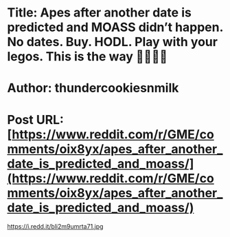 # Title: Apes after another date is predicted and MOASS didn’t happen. No dates. Buy. HODL. Play with your legos. This is the way 🚀🦍🚀🦍
# Author: thundercookiesnmilk
# Post URL: [https://www.reddit.com/r/GME/comments/oix8yx/apes_after_another_date_is_predicted_and_moass/](https://www.reddit.com/r/GME/comments/oix8yx/apes_after_another_date_is_predicted_and_moass/)


https://i.redd.it/bli2m9umrta71.jpg